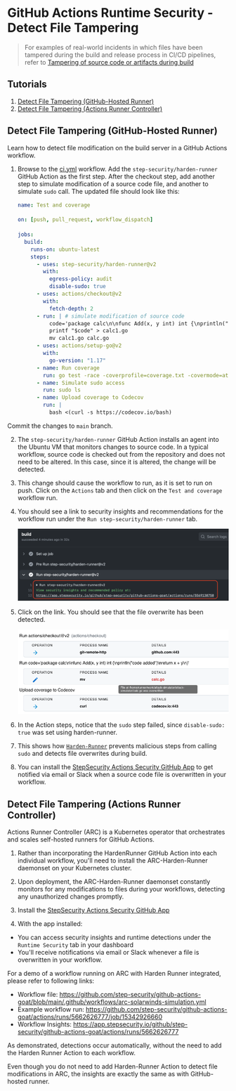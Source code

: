 # GitHub Actions Runtime Security - Detect File Tampering

> For examples of real-world incidents in which files have been tampered during the build and release process in CI/CD pipelines, refer to [Tampering of source code or artifacts during build](../Vulnerabilities/TamperingDuringBuild.md)

## Tutorials

1. [Detect File Tampering (GitHub-Hosted Runner)](#detect-file-tampering-github-hosted-runner)
2. [Detect File Tampering (Actions Runner Controller)](#detect-file-tampering-actions-runner-controller)

## Detect File Tampering (GitHub-Hosted Runner)

Learn how to detect file modification on the build server in a GitHub Actions workflow.

1. Browse to the [ci.yml](../../.github/workflows/ci.yml) workflow. Add the `step-security/harden-runner` GitHub Action as the first step. After the checkout step, add another step to simulate modification of a source code file, and another to simulate `sudo` call. The updated file should look like this:

   ```yaml
   name: Test and coverage

   on: [push, pull_request, workflow_dispatch]

   jobs:
     build:
       runs-on: ubuntu-latest
       steps:
         - uses: step-security/harden-runner@v2
           with:
             egress-policy: audit
             disable-sudo: true
         - uses: actions/checkout@v2
           with:
             fetch-depth: 2
         - run: | # simulate modification of source code
             code='package calc\n\nfunc Add(x, y int) int {\nprintln("code added")\nreturn x + y\n}'
             printf "$code" > calc1.go
             mv calc1.go calc.go
         - uses: actions/setup-go@v2
           with:
             go-version: "1.17"
         - name: Run coverage
           run: go test -race -coverprofile=coverage.txt -covermode=atomic
         - name: Simulate sudo access
           run: sudo ls
         - name: Upload coverage to Codecov
           run: |
             bash <(curl -s https://codecov.io/bash)
   ```

Commit the changes to `main` branch.

2. The `step-security/harden-runner` GitHub Action installs an agent into the Ubuntu VM that monitors changes to source code. In a typical workflow, source code is checked out from the repository and does not need to be altered. In this case, since it is altered, the change will be detected.

3. This change should cause the workflow to run, as it is set to run on push. Click on the `Actions` tab and then click on the `Test and coverage` workflow run.

4. You should see a link to security insights and recommendations for the workflow run under the `Run step-security/harden-runner` tab.

    <img src="../../images/BuildLog.png" alt="Link to security insights" width="800">

5. Click on the link. You should see that the file overwrite has been detected.

    <img src="../../images/SourceCodeOverwriteDetected.png" alt="Source code overwrite detected" width="800">

6. In the Action steps, notice that the `sudo` step failed, since `disable-sudo: true` was set using harden-runner.

7. This shows how [`Harden-Runner`](https://github.com/step-security/harden-runner) prevents malicious steps from calling `sudo` and detects file overwrites during build.

8. You can install the [StepSecurity Actions Security GitHub App](https://github.com/apps/stepsecurity-actions-security) to get notified via email or Slack when a source code file is overwritten in your workflow.

## Detect File Tampering (Actions Runner Controller)

Actions Runner Controller (ARC) is a Kubernetes operator that orchestrates and scales self-hosted runners for GitHub Actions.

1. Rather than incorporating the HardenRunner GitHub Action into each individual workflow, you'll need to install the ARC-Harden-Runner daemonset on your Kubernetes cluster.

2. Upon deployment, the ARC-Harden-Runner daemonset constantly monitors for any modifications to files during your workflows, detecting any unauthorized changes promptly.

3. Install the [StepSecurity Actions Security GitHub App](https://github.com/apps/stepsecurity-actions-security)

4. With the app installed:

- You can access security insights and runtime detections under the `Runtime Security` tab in your dashboard
- You'll receive notifications via email or Slack whenever a file is overwritten in your workflow.

For a demo of a workflow running on ARC with Harden Runner integrated, please refer to following links:

- Workflow file: https://github.com/step-security/github-actions-goat/blob/main/.github/workflows/arc-solarwinds-simulation.yml
- Example workflow run: https://github.com/step-security/github-actions-goat/actions/runs/5662626777/job/15342926660
- Workflow Insights: https://app.stepsecurity.io/github/step-security/github-actions-goat/actions/runs/5662626777

As demonstrated, detections occur automatically, without the need to add the Harden Runner Action to each workflow.

Even though you do not need to add Harden-Runner Action to detect file modifications in ARC, the insights are exactly the same as with GitHub-hosted runner.
